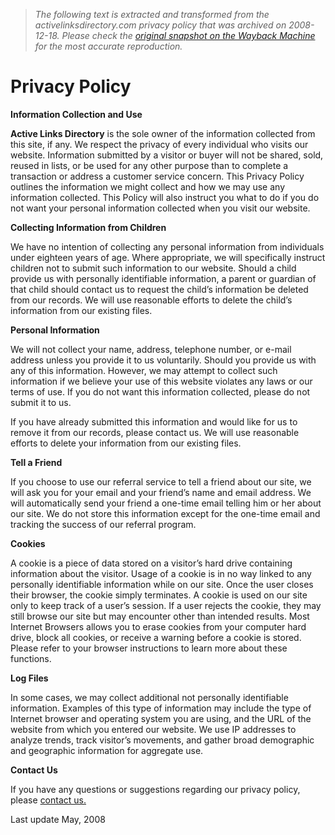 > *The following text is extracted and transformed from the activelinksdirectory.com privacy policy that was archived on 2008-12-18. Please check the [original snapshot on the Wayback Machine](https://web.archive.org/web/20081218150659id_/http%3A//www.activelinksdirectory.com/page.php%3Fid%3Dprivacy_policy) for the most accurate reproduction.*

# Privacy Policy

**Information Collection and Use**

 **Active Links Directory** is the sole owner of the information collected from this site, if any. We respect the privacy of every individual who visits our website. Information submitted by a visitor or buyer will not be shared, sold, reused in lists, or be used for any other purpose than to complete a transaction or address a customer service concern. This Privacy Policy outlines the information we might collect and how we may use any information collected. This Policy will also instruct you what to do if you do not want your personal information collected when you visit our website.

**Collecting Information from Children**

We have no intention of collecting any personal information from individuals under eighteen years of age. Where appropriate, we will specifically instruct children not to submit such information to our website. Should a child provide us with personally identifiable information, a parent or guardian of that child should contact us to request the child’s information be deleted from our records. We will use reasonable efforts to delete the child’s information from our existing files.

**Personal Information**

We will not collect your name, address, telephone number, or e-mail address unless you provide it to us voluntarily. Should you provide us with any of this information. However, we may attempt to collect such information if we believe your use of this website violates any laws or our terms of use. If you do not want this information collected, please do not submit it to us.

If you have already submitted this information and would like for us to remove it from our records, please contact us. We will use reasonable efforts to delete your information from our existing files.

**Tell a Friend**

If you choose to use our referral service to tell a friend about our site, we will ask you for your email and your friend’s name and email address. We will automatically send your friend a one-time email telling him or her about our site. We do not store this information except for the one-time email and tracking the success of our referral program.

**Cookies**

A cookie is a piece of data stored on a visitor’s hard drive containing information about the visitor. Usage of a cookie is in no way linked to any personally identifiable information while on our site. Once the user closes their browser, the cookie simply terminates. A cookie is used on our site only to keep track of a user’s session. If a user rejects the cookie, they may still browse our site but may encounter other than intended results. Most Internet Browsers allows you to erase cookies from your computer hard drive, block all cookies, or receive a warning before a cookie is stored. Please refer to your browser instructions to learn more about these functions.

**Log Files**

In some cases, we may collect additional not personally identifiable information. Examples of this type of information may include the type of Internet browser and operating system you are using, and the URL of the website from which you entered our website. We use IP addresses to analyze trends, track visitor’s movements, and gather broad demographic and geographic information for aggregate use.

**Contact Us**

If you have any questions or suggestions regarding our privacy policy, please [ contact us.](http://activelinksdirectory.com/sendmail.php?u=admin)   


Last update May, 2008

  

